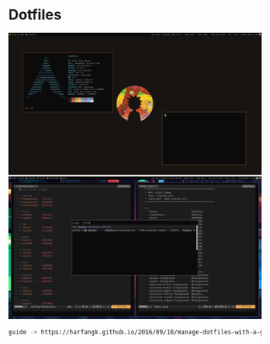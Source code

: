 # Dotfiles

![banana](./dotfiles-alternative.png)
![tokyo](./dotfiles.png)

```zsh
guide -> https://harfangk.github.io/2016/09/18/manage-dotfiles-with-a-git-bare-repository.html
```
